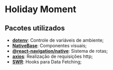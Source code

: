 # Holiday Moment

## Pacotes utilizados
 - <a href="https://www.npmjs.com/package/dotenv" target="_blank">**dotenv**</a>: Controle de variáveis de ambiente;
 - <a href="https://nativebase.io/" target="_blank">**NativeBase**</a>: Componentes visuais;
 - <a href="https://reactnavigation.org/" target="_blank">**@react-navigation/native**</a>: Sistema de rotas;
 - <a href="https://axios-http.com/docs/intro" target="_blank">**axios**</a>: Realização de requisições http;
 - <a href="https://swr.vercel.app/" target="_blank">**SWR**</a>: Hooks para Data Fetching;
